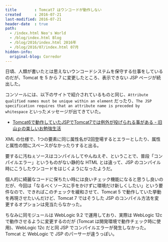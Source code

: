 ```yaml
---
title        : Tomcat7 はウンコードが動作しない
created      : 2016-07-21
last-modified: 2016-07-21
header-date  : true
path:
  - /index.html Neo's World
  - /blog/index.html Blog
  - /blog/2016/index.html 2016年
  - /blog/2016/07/index.html 07月
hidden-info:
  original-blog: Corredor
---
```


日頃、人類が書いたとは思えないウンコードシステムを保守する仕事をしているのだが、Tomcat を 5 から 7 に変更したところ、表示できない JSP ページが続出した。

コンソールには、以下のサイトで紹介されているものと同じ、`Attribute qualified names must be unique within an element` だったり、`The JSP specification requires that an attribute name is preceded by whitespace` といったメッセージが出てきていた。

- [Tomcat6で動作していたJSPでTomcat7では例外が投げられる事がある - 旧山ｐの楽しいお勉強生活](http://d.hatena.ne.jp/yamap_55/20130731/1375285126)

XML の仕様で、1つの要素に同じ属性名が2回登場するとエラーとしたり、属性と属性の間にスペースがなかったりすると出る。

要するに汚ねぇソースはコンパイルしてやんねえぞ、ということで、普段「コンパイルエラー」というものがない静的な HTML とは違って、JSP のコンパイル時にこうしたウンコードをはじくようになったようだ。

個人的に綺麗なコードに保ちたい時には良いチェック機能になると思うし良いのだが、今回は「なるべくソースに手をかけずに環境だけ新しくしたい」という要件なので、できればこのチェックを緩和させて、Tomcat 5 で動作していた挙動を再現させたいんだけど、Tomcat 7 ではそうした JSP のコンパイル方法を変更するオプションは見当たらなかった。

ちなみに同モジュールは WebLogic 9.2 で運用しており、実際は WebLogic 12c で動作させるように変更するのだが (Tomcat は開発環境で動作チェック時に使用)、WebLogic 12c だと同 JSP でコンパイルエラーが発生しなかった。Tomcat と WebLogic で JSP のパーサーが違うっぽい。
